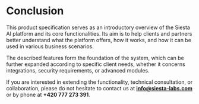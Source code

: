 # Conclusion

This product specification serves as an introductory overview of the Siesta AI platform and its core functionalities. Its aim is to help clients and partners better understand what the platform offers, how it works, and how it can be used in various business scenarios.

The described features form the foundation of the system, which can be further expanded according to specific client needs, whether it concerns integrations, security requirements, or advanced modules.

If you are interested in extending the functionality, technical consultation, or collaboration, please do not hesitate to contact us at **info@siesta-labs.com** or by phone at **+420 777 273 391**. 